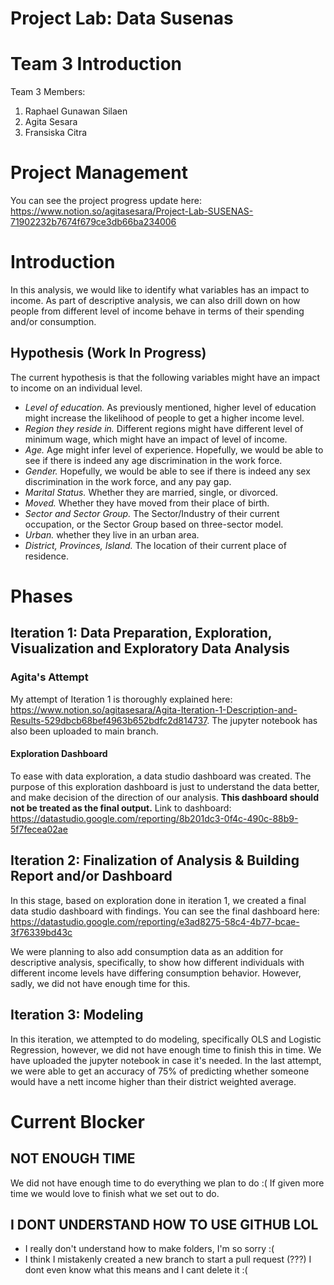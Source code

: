 # Project Lab: Data Susenas
# Team 3 Introduction
Team 3 Members:
1. Raphael Gunawan Silaen
2. Agita Sesara
3. Fransiska Citra

# Project Management
You can see the project progress update here: https://www.notion.so/agitasesara/Project-Lab-SUSENAS-71902232b7674f679ce3db66ba234006

# Introduction
In this analysis, we would like to identify what variables has an impact to income. As part of descriptive analysis, we can also drill down on how people from different level of income behave in terms of their spending and/or consumption.

## Hypothesis (Work In Progress)
The current hypothesis is that the following variables might have an impact to income on an individual level.

- *Level of education.* As previously mentioned, higher level of education might increase the likelihood of people to get a higher income level.
- *Region they reside in.* Different regions might have different level of minimum wage, which might have an impact of level of income.
- *Age.* Age might infer level of experience. Hopefully, we would be able to see if there is indeed any age discrimination in the work force.
- *Gender.* Hopefully, we would be able to see if there is indeed any sex discrimination in the work force, and any pay gap.
- *Marital Status.* Whether they are married, single, or divorced.
- *Moved.* Whether they have moved from their place of birth.
- *Sector and Sector Group.* The Sector/Industry of their current occupation, or the Sector Group based on three-sector model.
- *Urban.* whether they live in an urban area.
- *District, Provinces, Island.* The location of their current place of residence.

# Phases

## Iteration 1: Data Preparation, Exploration, Visualization and Exploratory Data Analysis

### Agita's Attempt
My attempt of Iteration 1 is thoroughly explained here: https://www.notion.so/agitasesara/Agita-Iteration-1-Description-and-Results-529dbcb68bef4963b652bdfc2d814737.
The jupyter notebook has also been uploaded to main branch.

#### Exploration Dashboard
To ease with data exploration, a data studio dashboard was created. The purpose of this exploration dashboard is just to understand the data better, and make decision of the direction of our analysis. **This dashboard should not be treated as the final output.** Link to dashboard: https://datastudio.google.com/reporting/8b201dc3-0f4c-490c-88b9-5f7fecea02ae

## Iteration 2: Finalization of Analysis & Building Report and/or Dashboard
In this stage, based on exploration done in iteration 1, we created a final data studio dashboard with findings. You can see the final dashboard here: https://datastudio.google.com/reporting/e3ad8275-58c4-4b77-bcae-3f76339bd43c 

We were planning to also add consumption data as an addition for descriptive analysis, specifically, to show how different individuals with different income levels have differing consumption behavior. However, sadly, we did not have enough time for this.

## Iteration 3: Modeling
In this iteration, we attempted to do modeling, specifically OLS and Logistic Regression, however, we did not have enough time to finish this in time. We have uploaded the jupyter notebook in case it's needed. In the last attempt, we were able to get an accuracy of 75% of predicting whether someone would have a nett income higher than their district weighted average.

# Current Blocker

## NOT ENOUGH TIME
We did not have enough time to do everything we plan to do :( If given more time we would love to finish what we set out to do.

## I DONT UNDERSTAND HOW TO USE GITHUB LOL
- I really don't understand how to make folders, I'm so sorry :(
- I think I mistakenly created a new branch to start a pull request (???) I dont even know what this means and I cant delete it :(
